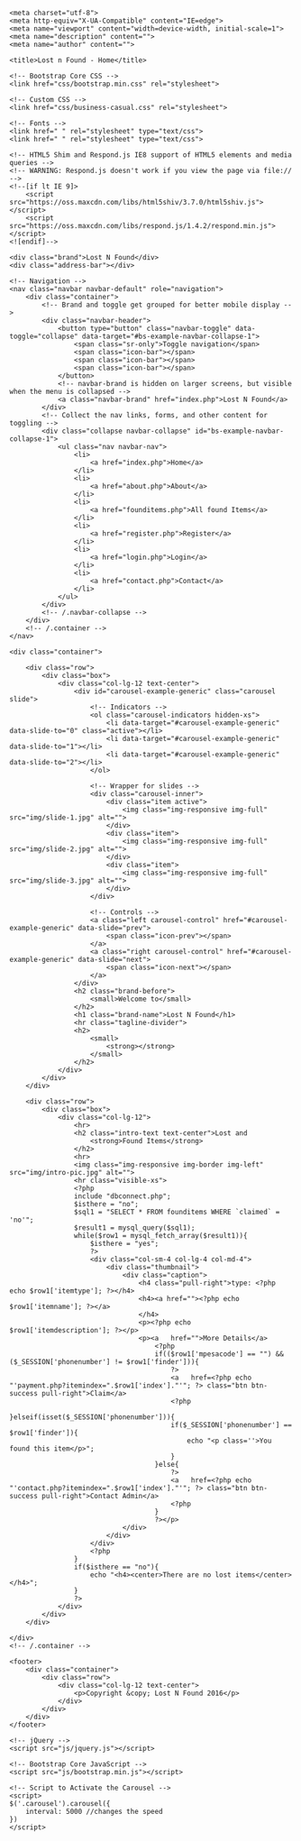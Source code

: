 
<?php
session_start();
if(isset($_SESSION['phonenumber'])){
    header("location: login.php");
}
?>
<!DOCTYPE html>
<html lang="en">

<head>

    <meta charset="utf-8">
    <meta http-equiv="X-UA-Compatible" content="IE=edge">
    <meta name="viewport" content="width=device-width, initial-scale=1">
    <meta name="description" content="">
    <meta name="author" content="">

    <title>Lost n Found - Home</title>

    <!-- Bootstrap Core CSS -->
    <link href="css/bootstrap.min.css" rel="stylesheet">

    <!-- Custom CSS -->
    <link href="css/business-casual.css" rel="stylesheet">

    <!-- Fonts -->
    <link href=" " rel="stylesheet" type="text/css">
    <link href=" " rel="stylesheet" type="text/css">

    <!-- HTML5 Shim and Respond.js IE8 support of HTML5 elements and media queries -->
    <!-- WARNING: Respond.js doesn't work if you view the page via file:// -->
    <!--[if lt IE 9]>
        <script src="https://oss.maxcdn.com/libs/html5shiv/3.7.0/html5shiv.js"></script>
        <script src="https://oss.maxcdn.com/libs/respond.js/1.4.2/respond.min.js"></script>
    <![endif]-->

</head>

<body>

    <div class="brand">Lost N Found</div>
    <div class="address-bar"></div>

    <!-- Navigation -->
    <nav class="navbar navbar-default" role="navigation">
        <div class="container">
            <!-- Brand and toggle get grouped for better mobile display -->
            <div class="navbar-header">
                <button type="button" class="navbar-toggle" data-toggle="collapse" data-target="#bs-example-navbar-collapse-1">
                    <span class="sr-only">Toggle navigation</span>
                    <span class="icon-bar"></span>
                    <span class="icon-bar"></span>
                    <span class="icon-bar"></span>
                </button>
                <!-- navbar-brand is hidden on larger screens, but visible when the menu is collapsed -->
                <a class="navbar-brand" href="index.php">Lost N Found</a>
            </div>
            <!-- Collect the nav links, forms, and other content for toggling -->
            <div class="collapse navbar-collapse" id="bs-example-navbar-collapse-1">
                <ul class="nav navbar-nav">
                    <li>
                        <a href="index.php">Home</a>
                    </li>
                    <li>
                        <a href="about.php">About</a>
                    </li>
                    <li>
                        <a href="founditems.php">All found Items</a>
                    </li>
                    <li>
                        <a href="register.php">Register</a>
                    </li>
                    <li>
                        <a href="login.php">Login</a>
                    </li>
                    <li>
                        <a href="contact.php">Contact</a>
                    </li>
                </ul>
            </div>
            <!-- /.navbar-collapse -->
        </div>
        <!-- /.container -->
    </nav>

    <div class="container">

        <div class="row">
            <div class="box">
                <div class="col-lg-12 text-center">
                    <div id="carousel-example-generic" class="carousel slide">
                        <!-- Indicators -->
                        <ol class="carousel-indicators hidden-xs">
                            <li data-target="#carousel-example-generic" data-slide-to="0" class="active"></li>
                            <li data-target="#carousel-example-generic" data-slide-to="1"></li>
                            <li data-target="#carousel-example-generic" data-slide-to="2"></li>
                        </ol>

                        <!-- Wrapper for slides -->
                        <div class="carousel-inner">
                            <div class="item active">
                                <img class="img-responsive img-full" src="img/slide-1.jpg" alt="">
                            </div>
                            <div class="item">
                                <img class="img-responsive img-full" src="img/slide-2.jpg" alt="">
                            </div>
                            <div class="item">
                                <img class="img-responsive img-full" src="img/slide-3.jpg" alt="">
                            </div>
                        </div>

                        <!-- Controls -->
                        <a class="left carousel-control" href="#carousel-example-generic" data-slide="prev">
                            <span class="icon-prev"></span>
                        </a>
                        <a class="right carousel-control" href="#carousel-example-generic" data-slide="next">
                            <span class="icon-next"></span>
                        </a>
                    </div>
                    <h2 class="brand-before">
                        <small>Welcome to</small>
                    </h2>
                    <h1 class="brand-name">Lost N Found</h1>
                    <hr class="tagline-divider">
                    <h2>
                        <small>
                            <strong></strong>
                        </small>
                    </h2>
                </div>
            </div>
        </div>

        <div class="row">
            <div class="box">
                <div class="col-lg-12">
                    <hr>
                    <h2 class="intro-text text-center">Lost and
                        <strong>Found Items</strong>
                    </h2>
                    <hr>
                    <img class="img-responsive img-border img-left" src="img/intro-pic.jpg" alt="">
                    <hr class="visible-xs">
                    <?php
                    include "dbconnect.php";
                    $isthere = "no";
                    $sql1 = "SELECT * FROM founditems WHERE `claimed` = 'no'";
                    $result1 = mysql_query($sql1);
                    while($row1 = mysql_fetch_array($result1)){
                        $isthere = "yes";
                        ?>
                        <div class="col-sm-4 col-lg-4 col-md-4">
                            <div class="thumbnail">
                                <div class="caption">
                                    <h4 class="pull-right">type: <?php echo $row1['itemtype']; ?></h4>
                                    <h4><a href=""><?php echo $row1['itemname']; ?></a>
                                    </h4>
                                    <p><?php echo $row1['itemdescription']; ?></p>
                                    <p><a   href="">More Details</a>
                                        <?php
                                        if(($row1['mpesacode'] == "") && ($_SESSION['phonenumber'] != $row1['finder'])){
                                            ?>
                                            <a   href=<?php echo "'payment.php?itemindex=".$row1['index']."'"; ?> class="btn btn-success pull-right">Claim</a>
                                            <?php
                                        }elseif(isset($_SESSION['phonenumber'])){
                                            if($_SESSION['phonenumber'] == $row1['finder']){
                                                echo "<p class=''>You found this item</p>";
                                            }
                                        }else{
                                            ?>
                                            <a   href=<?php echo "'contact.php?itemindex=".$row1['index']."'"; ?> class="btn btn-success pull-right">Contact Admin</a>
                                            <?php
                                        }
                                        ?></p>
                                </div>
                            </div>
                        </div>
                        <?php
                    }
                    if($isthere == "no"){
                        echo "<h4><center>There are no lost items</center></h4>";
                    }
                    ?>
                </div>
            </div>
        </div>
        
    </div>
    <!-- /.container -->

    <footer>
        <div class="container">
            <div class="row">
                <div class="col-lg-12 text-center">
                    <p>Copyright &copy; Lost N Found 2016</p>
                </div>
            </div>
        </div>
    </footer>

    <!-- jQuery -->
    <script src="js/jquery.js"></script>

    <!-- Bootstrap Core JavaScript -->
    <script src="js/bootstrap.min.js"></script>

    <!-- Script to Activate the Carousel -->
    <script>
    $('.carousel').carousel({
        interval: 5000 //changes the speed
    })
    </script>

</body>

</html>
